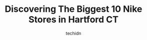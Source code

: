 ---
layout: ampstory
image: https://i0.wp.com/www.depkes.org/wp-content/uploads/2023/06/nike-0-in-hartford-ct-1685966446.jpeg?resize=640,853
author: techidn
featured: false
description: Discover the impressive array of Nike options in Hartford CT, where you can find 10 of the largest Nike establishments in the area. From renowned classics to hidden gems, Hartford CT offers 
title: Discovering The Biggest 10 Nike Stores in Hartford CT
cover:
   title: Discovering The Biggest 10 Nike Stores in Hartford CT
   subtitle: Rickpate
   background: https://www.depkes.org/wp-content/uploads/2023/06/nike-0-in-hartford-ct-1685966446.jpeg

pages: 
 - layout: thirds
   top: <h1>#1 Fleet Feet - Hartford</h1>
   bottom: "<p>Went in today to get some new running shoes. I wish I got the womans name that helped me because she was awesome. I left with the most comfortable pair of New Balances t</p>"
   background: https://www.depkes.org/wp-content/uploads/2023/06/nike-1-in-hartford-ct-1685966447.jpeg
   backgroundblur: true
 - layout: thirds
   top: <h1>#2 Nike Factory Store</h1>
   bottom: "<p>455 Trolley Line Blvd Ste 390, Mashantucket, CT 06338, United States</p>"
   background: https://www.depkes.org/wp-content/uploads/2023/06/nike-2-in-hartford-ct-1685966448.jpeg
   cta:
      link: https://www.depkes.org/blog/discovering-the-biggest-10-nike-stores-in-hartford-ct/
      text: Discovering The Biggest 10 Nike Stores in Hartford CT
 - layout: thirds
   top: <h1>#3 REI</h1>
   bottom: "<p>1417 New Britain Ave, West Hartford, CT 06110, United States</p>"
   background: https://www.depkes.org/wp-content/uploads/2023/06/nike-3-in-hartford-ct-1685966448.jpeg
   cta:
      link: https://www.depkes.org/blog/discovering-the-biggest-10-nike-stores-in-hartford-ct/
      text: Discovering The Biggest 10 Nike Stores in Hartford CT
 - layout: thirds
   top: <h1>#4 Citi Trends</h1>
   bottom: "<p>1200 Park St, Hartford, CT 06106, United States</p>"
   background: https://images.unsplash.com/photo-1618005182384-a83a8bd57fbe?ixlib=rb-4.0.3&ixid=MnwxMjA3fDB8MHxwaG90by1wYWdlfHx8fGVufDB8fHx8&auto=format&fit=crop&w=640&h=853&q=80
   cta:
      link: https://www.depkes.org/blog/discovering-the-biggest-10-nike-stores-in-hartford-ct/
      text: Discovering The Biggest 10 Nike Stores in Hartford CT
 - layout: thirds
   top: <h1>#5 Golfers Warehouse</h1>
   bottom: "<p>75 Brainard Rd, Hartford, CT 06114, United States</p>"
   background: https://images.unsplash.com/photo-1462556791646-c201b8241a94?ixlib=rb-4.0.3&ixid=MnwxMjA3fDB8MHxwaG90by1wYWdlfHx8fGVufDB8fHx8&auto=format&fit=crop&w=640&h=853&q=80
   cta:
      link: https://www.depkes.org/blog/discovering-the-biggest-10-nike-stores-in-hartford-ct/
      text: Discovering The Biggest 10 Nike Stores in Hartford CT
 - layout: thirds
   top: <h1>#6 Mikes Golf Outlet</h1>
   bottom: "<p>222 Murphy Rd, Hartford, CT 06114, United States</p>"
   background: https://images.unsplash.com/photo-1527066579998-dbbae57f45ce?ixlib=rb-4.0.3&ixid=MnwxMjA3fDB8MHxwaG90by1wYWdlfHx8fGVufDB8fHx8&auto=format&fit=crop&w=640&h=853&q=80
   cta:
      link: https://www.depkes.org/blog/discovering-the-biggest-10-nike-stores-in-hartford-ct/
      text: Discovering The Biggest 10 Nike Stores in Hartford CT
 - layout: thirds
   top: <h1>#7 Famous Footwear</h1>
   bottom: "<p>CHARTER OAK MARKETPLACE, 475 Flatbush Ave, Hartford, CT 06106, United States</p>"
   background: https://images.unsplash.com/photo-1580610447943-1bfbef5efe07?ixlib=rb-4.0.3&ixid=MnwxMjA3fDB8MHxwaG90by1wYWdlfHx8fGVufDB8fHx8&auto=format&fit=crop&w=640&h=853&q=80
   cta:
      link: https://www.depkes.org/blog/discovering-the-biggest-10-nike-stores-in-hartford-ct/
      text: Discovering The Biggest 10 Nike Stores in Hartford CT
 - layout: thirds
   middle: Continue reading...
   background: https://images.unsplash.com/photo-1567360425618-1594206637d2?ixlib=rb-4.0.3&ixid=MnwxMjA3fDB8MHxwaG90by1wYWdlfHx8fGVufDB8fHx8&auto=format&fit=crop&w=640&h=853&q=80
   cta:
      link: https://www.depkes.org/blog/discovering-the-biggest-10-nike-stores-in-hartford-ct/
      text: Discovering The Biggest 10 Nike Stores in Hartford CT
      
---